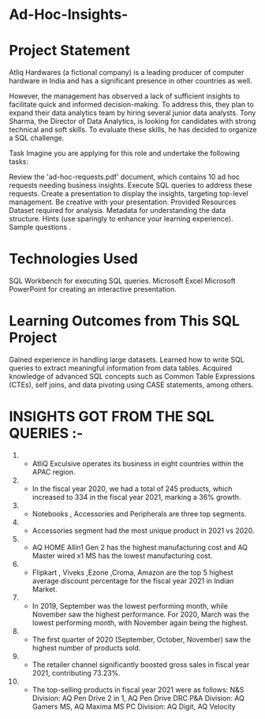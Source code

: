  # Ad-Hoc-Insights-


 # Project Statement
Atliq Hardwares (a fictional company) is a leading producer of computer hardware in India and has a significant presence in other countries as well.

However, the management has observed a lack of sufficient insights to facilitate quick and informed decision-making. To address this, they plan to expand their data analytics team by hiring several junior data analysts. Tony Sharma, the Director of Data Analytics, is looking for candidates with strong technical and soft skills. To evaluate these skills, he has decided to organize a SQL challenge.

Task
Imagine you are applying for this role and undertake the following tasks:

Review the 'ad-hoc-requests.pdf' document, which contains 10 ad hoc requests needing business insights.
Execute SQL queries to address these requests.
Create a presentation to display the insights, targeting top-level management.
Be creative with your presentation. 
Provided Resources
Dataset required for analysis.
Metadata for understanding the data structure.
Hints (use sparingly to enhance your learning experience).
Sample questions .

# Technologies Used
SQL Workbench for executing SQL queries.
Microsoft Excel
Microsoft PowerPoint for creating an interactive presentation.

# Learning Outcomes from This SQL Project
Gained experience in handling large datasets.
Learned how to write SQL queries to extract meaningful information from data tables.
Acquired knowledge of advanced SQL concepts such as Common Table Expressions (CTEs), self joins, and data pivoting using CASE statements, among others.


# INSIGHTS GOT FROM THE SQL QUERIES :-

1. -   AtliQ Exculsive operates its business in eight countries within the APAC region.
2. -   In the fiscal year 2020, we had a total of 245 products, which increased to 334 in the fiscal year 2021, marking a 36% growth.
3. -   Notebooks , Accessories and Peripherals are three top segments.
4. -   Accessories segment had the most unique product in 2021 vs 2020.
5. -   AQ HOME Allin1 Gen 2 has the highest manufacturing cost and AQ Master wired x1 MS has the lowest manufacturing cost.
6. -   Flipkart , Viveks  ,Ezone ,Croma, Amazon are the top 5 highest average discount percentage for the fiscal year 2021 in Indian Market.
7. -   In 2019, September was the lowest performing month, while November saw the highest performance. For 2020, March was the lowest performing month, with November again being the highest. 
8. -   The first quarter of 2020 (September, October, November) saw the highest number of products sold. 
9. -   The retailer channel significantly boosted gross sales in fiscal year 2021, contributing 73.23%.
10. -  The top-selling products in fiscal year 2021 were as follows:
N&S Division: AQ Pen Drive 2 in 1, AQ Pen Drive DRC
P&A Division: AQ Gamers MS, AQ Maxima MS
PC Division: AQ Digit, AQ Velocity










